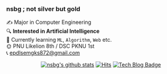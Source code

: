 ### nsbg ; not silver but gold

✍ Major in Computer Engineering  
🔍 **Interested in Artificial Intelligence**   
🌱 Currently learning `ML`, `Algorithm`, `Web` etc.  
🌞 PNU Likelion 8th / DSC PKNU 1st   
📞 epdlsemgks872@gmail.com   


 <div align=center>

[![nsbg's github stats](https://github-readme-stats.vercel.app/api?username=nsbg&show_icons=true&theme=buefy)](https://github.com/nsbg/github-readme-stats)
[![Hits](https://hits.seeyoufarm.com/api/count/incr/badge.svg?url=https%3A%2F%2Fgithub.com%2Fnsbg%2Fhit-counter&count_bg=%2338B7BD&title_bg=%23555555&icon=&icon_color=%23E7E7E7&title=hits&edge_flat=false)](https://hits.seeyoufarm.com)   [![Tech Blog Badge](http://img.shields.io/badge/-Tech%20blog-black?style=flat-square&logo=github&link=https://nsbg.tistory.com/)](https://nsbg.tistory.com/)
  
  </div>
